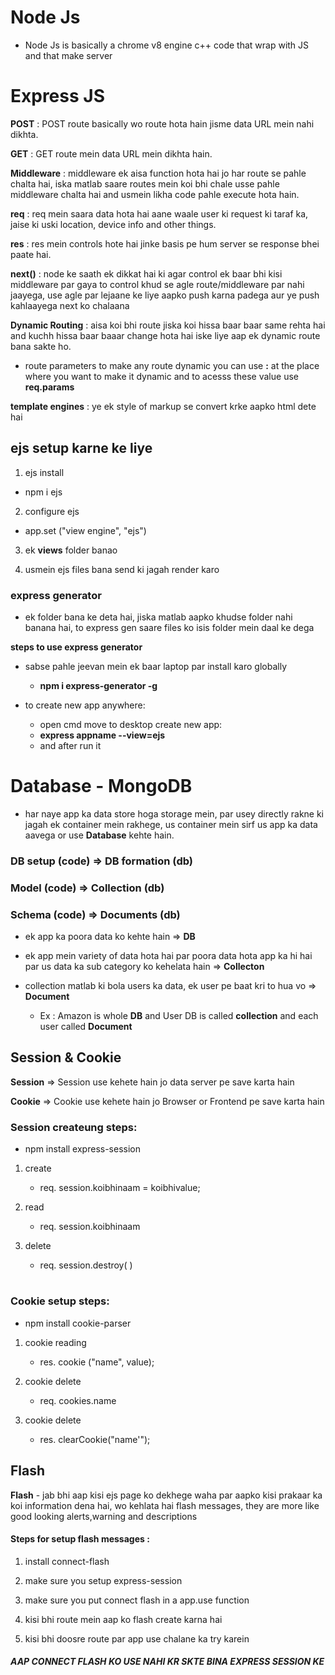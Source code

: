 # Node Js

- Node Js is basically a chrome v8 engine c++ code that wrap with JS and that make server

# Express JS

**POST** : POST route basically wo route hota hain jisme data URL mein nahi dikhta.

**GET** : GET route mein data URL mein dikhta hain.

**Middleware** : middleware ek aisa function hota hai jo har route se pahle chalta hai, iska matlab saare routes mein koi bhi chale usse pahle middleware chalta hai and usmein likha code pahle execute hota hain.

**req** : req mein saara data hota hai aane waale user ki request ki
taraf ka, jaise ki uski location, device info and other
things.

**res** : res mein controls hote hai jinke basis pe hum server
se response bhei paate hai.

**next()** : node ke saath ek dikkat hai ki agar control ek baar bhi kisi
middleware par gaya to control khud se agle route/middleware
par nahi jaayega, use agle par lejaane ke liye aapko push
karna padega aur ye push kahlaayega next ko chalaana

**Dynamic Routing** : aisa koi bhi route jiska koi hissa baar baar same rehta hai
and kuchh hissa baar baaar change hota hai iske liye aap ek
dynamic route bana sakte ho.

- route parameters to make any route dynamic you can use **:** at the place where
  you want to make it dynamic and to acesss these value use **req.params**

**template engines** : ye ek style of markup se convert krke
aapko html dete hai

## ejs setup karne ke liye

1. ejs install

- npm i ejs

2. configure ejs

- app.set ("view engine", "ejs")

3. ek **views** folder banao

4. usmein ejs files bana
   send ki jagah render karo

### express generator

- ek folder bana ke deta hai, jiska matlab aapko
  khudse folder nahi banana hai, to express gen saare files ko isis
  folder mein daal ke dega

**steps to use express generator**

- sabse pahle jeevan mein ek baar laptop par install karo globally

  - **npm i express-generator -g**

- to create new app anywhere:
  - open cmd move to desktop create new app:
  - **express appname --view=ejs**
  - and after run it

# Database - MongoDB

- har naye app ka data store hoga storage mein, par usey directly rakne
  ki jagah ek container mein rakhege, us container mein sirf us app ka
  data aavega or use **Database** kehte hain.

### DB setup (code) => DB formation (db)

### Model (code) => Collection (db)

### Schema (code) => Documents (db)

- ek app ka poora data ko kehte hain => **DB**

- ek app mein variety of data hota hai par poora data hota app ka hi
  hai par us data ka sub category ko kehelata hain => **Collecton**

- collection matlab ki bola users ka data, ek user pe baat kri to hua vo => **Document**

  - Ex : Amazon is whole **DB** and User DB is called **collection** and each user called **Document**

## Session & Cookie

**Session** => Session use kehete hain jo data server pe save karta hain

**Cookie** => Cookie use kehete hain jo Browser or Frontend pe save karta hain

### Session createung steps:

- npm install express-session

1. create

   - req. session.koibhinaam = koibhivalue;

2. read

   - req. session.koibhinaam

3. delete
   - req. session.destroy( )

#

### Cookie setup steps:

- npm install cookie-parser

1. cookie reading

   - res. cookie ("name", value);

2. cookie delete

   - req. cookies.name

3. cookie delete
   - res. clearCookie("name'");

## Flash

**Flash** - jab bhi aap kisi ejs page ko dekhege waha par aapko kisi prakaar ka koi information
dena hai, wo kehlata hai flash messages, they are more like good looking alerts,warning and descriptions

#### Steps for setup flash messages :

1. install connect-flash

2. make sure you setup express-session

3. make sure you put connect flash in a app.use function

4. kisi bhi route mein aap ko flash create karna hai
5. kisi bhi doosre route par app use chalane ka try karein

##### AAP CONNECT FLASH KO USE NAHI KR SKTE BINA EXPRESS SESSION KE
